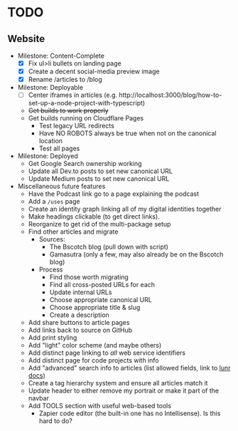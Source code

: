 # TODO

## Website

- Milestone: Content-Complete
  - [x] Fix ul>li bullets on landing page
  - [x] Create a decent social-media preview image
  - [x] Rename /articles to /blog
- Milestone: Deployable
  - [ ] Center iframes in articles (e.g. http://localhost:3000/blog/how-to-set-up-a-node-project-with-typescript)
  - ~~Get builds to work properly~~
  - Get builds running on Cloudflare Pages
    - Test legacy URL redirects
    - Have NO ROBOTS always be true when not on the canonical location
    - Test all pages
- Milestone: Deployed
  - Get Google Search ownership working
  - Update all Dev.to posts to set new canonical URL
  - Update Medium posts to set new canonical URL
- Miscellaneous future features
  - Have the Podcast link go to a page explaining the podcast
  - Add a `/uses` page
  - Create an identity graph linking all of my digital identities together
  - Make headings clickable (to get direct links).
  - Reorganize to get rid of the multi-package setup
  - Find other articles and migrate
    - Sources:
      - The Bscotch blog (pull down with script)
      - Gamasutra (only a few, may also already be on the Bscotch blog)
    - Process
      - Find those worth migrating
      - Find all cross-posted URLs for each
      - Update internal URLs
      - Choose appropriate canonical URL
      - Choose appropriate title & slug
      - Create a description
  - Add share buttons to article pages
  - Add links back to source on GitHub
  - Add print styling
  - Add "light" color scheme (and maybe others)
  - Add distinct page linking to _all_ web service identifiers
  - Add distinct page for code projects with info
  - Add "advanced" search info to articles (list allowed fields, link to [lunr docs](https://lunrjs.com/guides/searching.html))
  - Create a tag hierarchy system and ensure all articles match it
  - Update header to either remove my portrait or make it part of the navbar
  - Add TOOLS section with useful web-based tools
    - Zapier code editor (the built-in one has no Intellisense). Is this hard to do?
